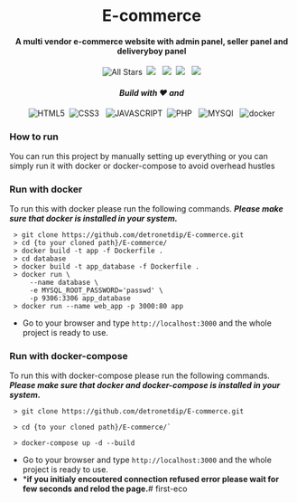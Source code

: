 <p>
  <h1 align="center"><b>E-commerce</b></h1>
</p>

<p>
  <h4 align="center"><b>A multi vendor e-commerce website with admin panel, seller panel and deliveryboy panel</b></h4>
</p>

<p align="center"> 
    <img alt="All Stars" src="https://visitor-badge.laobi.icu/badge?page_id=detronetdip.E-commerce"/>&nbsp;
    <img src="https://img.shields.io/github/stars/detronetdip/E-commerce" />
    &nbsp;
    <img src="https://img.shields.io/github/forks/detronetdip/E-commerce" />&nbsp;
    <img src="https://img.shields.io/github/repo-size/detronetdip/E-commerce"/>
    &nbsp;
    <img src="https://img.shields.io/github/last-commit/detronetdip/E-commerce"/>
</p>

<p>
  <h4 align="center"><i>Build with ❤️ and</i></h4>
</p>
<p align="center"> 
    <img alt="HTML5" src="https://img.shields.io/badge/HTML5-E34F26?&logo=html5&logoColor=white"/>&nbsp;
    <img src="https://img.shields.io/badge/CSS3-1572B6?&logo=css3&logoColor=white" alt="CSS3" />
    &nbsp;
    <img src="https://img.shields.io/badge/JavaScript-323330?&logo=javascript&logoColor=F7DF1E" alt="JAVASCRIPT" />&nbsp;
    <img src="https://img.shields.io/badge/PHP-777BB4?&logo=php&logoColor=white" alt="PHP"/>
    &nbsp;
    <img src="https://img.shields.io/badge/MySQL-005C84?&logo=mysql&logoColor=white" alt="MYSQl"/>
    &nbsp;
    <img src="https://img.shields.io/badge/Docker-2CA5E0?logo=docker&logoColor=white" alt="docker"/>
</p>

### How to run

  You can run this project by manually setting up everything or you can simply run it with docker or docker-compose to avoid overhead hustles

### Run with docker

  To run this with docker please run the following commands.
  ***Please make sure that docker is installed in your system.***
  
  ```
   > git clone https://github.com/detronetdip/E-commerce.git
   > cd {to your cloned path}/E-commerce/
   > docker build -t app -f Dockerfile .
   > cd database
   > docker build -t app_database -f Dockerfile .
   > docker run \
       --name database \
       -e MYSQL_ROOT_PASSWORD='passwd' \
       -p 9306:3306 app_database
   > docker run --name web_app -p 3000:80 app
  ```
  - Go to your browser and type `http://localhost:3000` and the whole project is ready to use.

### Run with docker-compose

  To run this with docker-compose please run the following commands.
  ***Please make sure that docker and docker-compose is installed in your system.***
  
  ```
   > git clone https://github.com/detronetdip/E-commerce.git

   > cd {to your cloned path}/E-commerce/`

   > docker-compose up -d --build
  ```
  - Go to your browser and type `http://localhost:3000` and the whole project is ready to use.
  - ***if you initialy encoutered connection refused error please wait for few seconds and relod the page.**# first-eco
